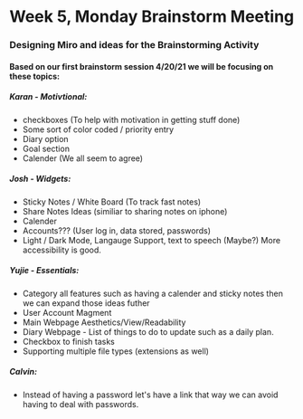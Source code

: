 # Week 5, Monday Brainstorm Meeting
### Designing Miro and ideas for the Brainstorming Activity
#### Based on our first brainstorm session 4/20/21 we will be focusing on these topics:
##### Karan - Motivtional: 
   - checkboxes (To help with motivation in getting stuff done) 
   - Some sort of color coded / priority entry
   - Diary option 
   - Goal section
   - Calender (We all seem to agree)
##### Josh - Widgets:
   - Sticky Notes / White Board (To track fast notes)
   - Share Notes Ideas (similiar to sharing notes on iphone)
   - Calender 
   - Accounts??? (User log in, data stored, passwords)
   - Light / Dark Mode, Langauge Support, text to speech (Maybe?) More accessibility is good.
##### Yujie - Essentials:
   - Category all features such as having a calender and sticky notes then we can expand those ideas futher
   - User Account Magment
   - Main Webpage Aesthetics/View/Readability
   - Diary Webpage - List of things to do to update such as a daily plan.
   - Checkbox to finish tasks
   - Supporting multiple file types (extensions as well)
##### Calvin:
   - Instead of having a password let's have a link that way we can avoid having to deal with passwords.
  
